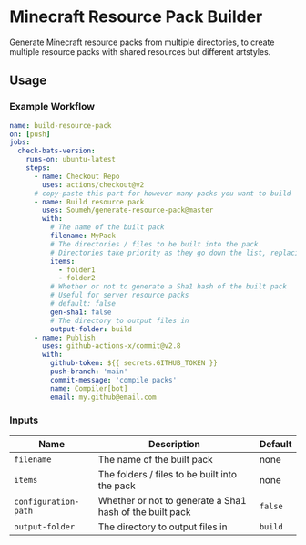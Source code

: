 # Minecraft Resource Pack Builder

Generate Minecraft resource packs from multiple directories, to create multiple resource packs with shared resources but different artstyles.

## Usage

### Example Workflow

```yaml
name: build-resource-pack
on: [push]
jobs:
  check-bats-version:
    runs-on: ubuntu-latest
    steps:
      - name: Checkout Repo
        uses: actions/checkout@v2
      # copy-paste this part for however many packs you want to build
      - name: Build resource pack
        uses: Soumeh/generate-resource-pack@master
        with:
          # The name of the built pack
          filename: MyPack
          # The directories / files to be built into the pack
          # Directories take priority as they go down the list, replacing any files from the above directories
          items:
            - folder1
            - folder2
          # Whether or not to generate a Sha1 hash of the built pack 
          # Useful for server resource packs
          # default: false
          gen-sha1: false
          # The directory to output files in
          output-folder: build
      - name: Publish
        uses: github-actions-x/commit@v2.8
        with:
          github-token: ${{ secrets.GITHUB_TOKEN }}
          push-branch: 'main'
          commit-message: 'compile packs'
          name: Compiler[bot]
          email: my.github@email.com 
```

### Inputs

| Name | Description | Default |
| - | - | - |
| `filename` | The name of the built pack | none |
| `items` | The folders / files to be built into the pack | none |
| `configuration-path` | Whether or not to generate a Sha1 hash of the built pack | `false` |
| `output-folder` | The directory to output files in | `build` |
